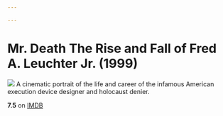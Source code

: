 ```yaml
---

---
```


# Mr. Death The Rise and Fall of Fred A. Leuchter Jr. (1999)
![](https://m.media-amazon.com/images/M/MV5BOGEwNjI3N2MtMjQ3Yi00ZDE2LWE2YmMtYzU5YTQ0ODlkMjEzXkEyXkFqcGdeQXVyNTc4Njg5MjA@._V1_SX300.jpg)
A cinematic portrait of the life and career of the infamous American execution device designer and holocaust denier.

**7.5** on [IMDB](https://www.imdb.com/title/tt0192335)
